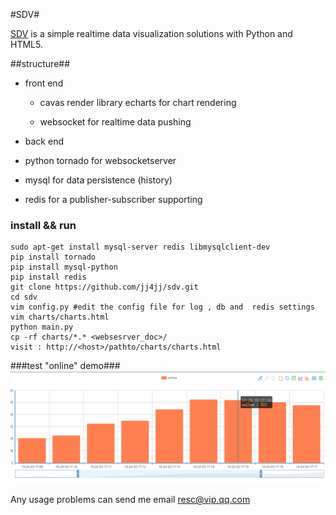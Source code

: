 #SDV#

[SDV][1] is a simple realtime data visualization solutions with Python and HTML5.

##structure##
* front end

  * cavas render library echarts for chart rendering

  * websocket for realtime data pushing

* back end
 * python tornado  for websocketserver

 * mysql for data persistence (history)

 * redis for a publisher-subscriber supporting




### install && run ###

    
    sudo apt-get install mysql-server redis libmysqlclient-dev
    pip install tornado 
    pip install mysql-python
    pip install redis
    git clone https://github.com/jj4jj/sdv.git    
    cd sdv
    vim config.py #edit the config file for log , db and  redis settings
    vim charts/charts.html
    python main.py
    cp -rf charts/*.* <websesrver_doc>/
    visit : http://<host>/pathto/charts/charts.html



###test "online" demo###
![online][2]




Any usage problems can send me email resc@vip.qq.com

[1]: https://github.com/jj4jj/sdv
[2]: https://github.com/jj4jj/sdv/blob/master/online.png
